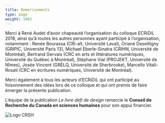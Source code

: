```yaml
---
title: Remerciements
type: page
weight: 1002
---
```


Merci à René Audet d’avoir chapeauté l’organisation du colloque ECRiDiL 2018, ainsi qu’à toutes les autres personnes ayant participé à l’organisation, notamment :
Renée Bourassa (CRI-alt, Université Laval),
Oriane Deseilligny (GRIPIC, Université Paris 13),
Michael Eberle-Sinatra (CRIHN, Université de Montréal),
Bertrand Gervais (CRC en arts et littératures numériques, Université du Québec à Montréal),
Stéphane Vial (PROJEKT, Université de Nîmes),
Josée Vincent (GRÉLQ, Université de Sherbrooke),
Marcello Vitali-Rosati (CRC en écritures numériques, Université de Montréal).

Merci également à tous les acteurs d’ECRiDiL qui ont participé au foisonnement des idées lors de ce colloque et qui ont premis de faire émerger la présente publication.

L’équipe de la publication <cite>Le livre défi de design</cite> remercie le **Conseil de Recherche du Canada en sciences humaines** pour son appui financier.

![Logo CRSH](/img/sshrc-fip-full-color-fra.png)
